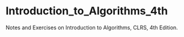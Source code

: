 # Introduction_to_Algorithms_4th
Notes and Exercises on Introduction to Algorithms, CLRS, 4th Edition.
